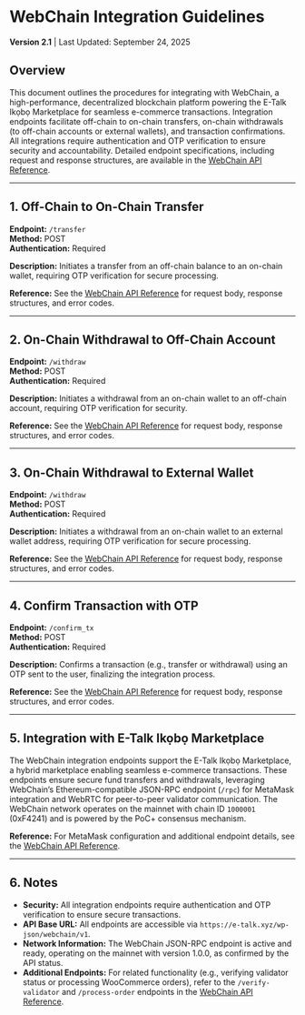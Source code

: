 # WebChain Integration Guidelines

**Version 2.1** | Last Updated: September 24, 2025

## Overview

This document outlines the procedures for integrating with WebChain, a high-performance, decentralized blockchain platform powering the E-Talk Ikọbọ Marketplace for seamless e-commerce transactions. Integration endpoints facilitate off-chain to on-chain transfers, on-chain withdrawals (to off-chain accounts or external wallets), and transaction confirmations. All integrations require authentication and OTP verification to ensure security and accountability. Detailed endpoint specifications, including request and response structures, are available in the [WebChain API Reference](./API_REFERENCE.md).

---

## 1. Off-Chain to On-Chain Transfer

**Endpoint:** `/transfer`  
**Method:** POST  
**Authentication:** Required  

**Description:** Initiates a transfer from an off-chain balance to an on-chain wallet, requiring OTP verification for secure processing.

**Reference:** See the [WebChain API Reference](./API_REFERENCE.md) for request body, response structures, and error codes.

---

## 2. On-Chain Withdrawal to Off-Chain Account

**Endpoint:** `/withdraw`  
**Method:** POST  
**Authentication:** Required  

**Description:** Initiates a withdrawal from an on-chain wallet to an off-chain account, requiring OTP verification for security.

**Reference:** See the [WebChain API Reference](./API_REFERENCE.md) for request body, response structures, and error codes.

---

## 3. On-Chain Withdrawal to External Wallet

**Endpoint:** `/withdraw`  
**Method:** POST  
**Authentication:** Required  

**Description:** Initiates a withdrawal from an on-chain wallet to an external wallet address, requiring OTP verification for secure processing.

**Reference:** See the [WebChain API Reference](./API_REFERENCE.md) for request body, response structures, and error codes.

---

## 4. Confirm Transaction with OTP

**Endpoint:** `/confirm_tx`  
**Method:** POST  
**Authentication:** Required  

**Description:** Confirms a transaction (e.g., transfer or withdrawal) using an OTP sent to the user, finalizing the integration process.

**Reference:** See the [WebChain API Reference](./API_REFERENCE.md) for request body, response structures, and error codes.

---

## 5. Integration with E-Talk Ikọbọ Marketplace

The WebChain integration endpoints support the E-Talk Ikọbọ Marketplace, a hybrid marketplace enabling seamless e-commerce transactions. These endpoints ensure secure fund transfers and withdrawals, leveraging WebChain’s Ethereum-compatible JSON-RPC endpoint (`/rpc`) for MetaMask integration and WebRTC for peer-to-peer validator communication. The WebChain network operates on the mainnet with chain ID `1000001` (0xF4241) and is powered by the PoC+ consensus mechanism.

**Reference:** For MetaMask configuration and additional endpoint details, see the [WebChain API Reference](./API_REFERENCE.md).

---

## 6. Notes

- **Security:** All integration endpoints require authentication and OTP verification to ensure secure transactions.
- **API Base URL:** All endpoints are accessible via `https://e-talk.xyz/wp-json/webchain/v1`.
- **Network Information:** The WebChain JSON-RPC endpoint is active and ready, operating on the mainnet with version 1.0.0, as confirmed by the API status.
- **Additional Endpoints:** For related functionality (e.g., verifying validator status or processing WooCommerce orders), refer to the `/verify-validator` and `/process-order` endpoints in the [WebChain API Reference](./API_REFERENCE.md).
